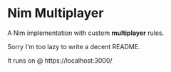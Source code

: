 # Nim Multiplayer

A Nim implementation with custom **multiplayer** rules.

Sorry I'm too lazy to write a decent README.

It runs on @ https://localhost:3000/